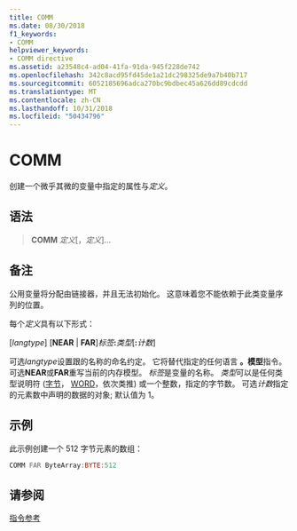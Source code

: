 ```yaml
---
title: COMM
ms.date: 08/30/2018
f1_keywords:
- COMM
helpviewer_keywords:
- COMM directive
ms.assetid: a23548c4-ad04-41fa-91da-945f228de742
ms.openlocfilehash: 342c8acd95fd45de1a21dc298325de9a7b40b717
ms.sourcegitcommit: 6052185696adca270bc9bdbec45a626dd89cdcdd
ms.translationtype: MT
ms.contentlocale: zh-CN
ms.lasthandoff: 10/31/2018
ms.locfileid: "50434796"
---
```

# <a name="comm"></a>COMM

创建一个微乎其微的变量中指定的属性与*定义*。

## <a name="syntax"></a>语法

> **COMM** *定义*[，*定义*]...

## <a name="remarks"></a>备注

公用变量将分配由链接器，并且无法初始化。 这意味着您不能依赖于此类变量序列的位置。

每个*定义*具有以下形式：

[*langtype*] [**NEAR** &#124; **FAR**]_标签_**:**_类型_[**:**_计数_]

可选*langtype*设置跟的名称的命名约定。 它将替代指定的任何语言 **。模型**指令。 可选**NEAR**或**FAR**重写当前的内存模型。 *标签*是变量的名称。 *类型*可以是任何类型说明符 ([字节](../../assembler/masm/byte-masm.md)， [WORD](../../assembler/masm/word.md)，依次类推) 或一个整数，指定的字节数。 可选*计数*指定的元素数中声明的数据的对象; 默认值为 1。

## <a name="example"></a>示例

此示例创建一个 512 字节元素的数组：

```asm
COMM FAR ByteArray:BYTE:512
```

## <a name="see-also"></a>请参阅

[指令参考](../../assembler/masm/directives-reference.md)<br/>
